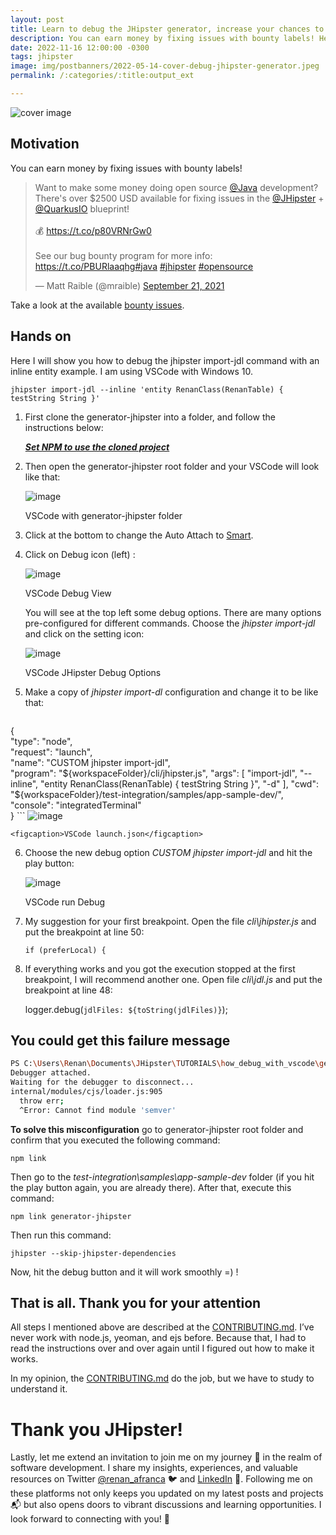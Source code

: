 ```yaml
---
layout: post
title: Learn to debug the JHipster generator, increase your chances to fix bounty issues
description: You can earn money by fixing issues with bounty labels! Here I will show you how to debug the jhipster import-jdl command with an inline entity example. I am using VSCode with Windows 10.
date: 2022-11-16 12:00:00 -0300
tags: jhipster
image: img/postbanners/2022-05-14-cover-debug-jhipster-generator.jpeg
permalink: /:categories/:title:output_ext

---
```


![cover image](https://renanfranca.github.io/img/postbanners/2022-05-14-cover-debug-jhipster-generator.jpeg)

## Motivation

You can earn money by fixing issues with bounty labels!

<blockquote class="twitter-tweet"><p lang="en" dir="ltr">Want to make some money doing open source <a href="https://twitter.com/java?ref_src=twsrc%5Etfw">@Java</a> development? There&#39;s over $2500 USD available for fixing issues in the <a href="https://twitter.com/jhipster?ref_src=twsrc%5Etfw">@JHipster</a> + <a href="https://twitter.com/QuarkusIO?ref_src=twsrc%5Etfw">@QuarkusIO</a> blueprint!<br><br>💰 <a href="https://t.co/p80VRNrGw0">https://t.co/p80VRNrGw0</a><br><br>See our bug bounty program for more info: <a href="https://t.co/PBURlaaqhg">https://t.co/PBURlaaqhg</a><a href="https://twitter.com/hashtag/java?src=hash&amp;ref_src=twsrc%5Etfw">#java</a> <a href="https://twitter.com/hashtag/jhipster?src=hash&amp;ref_src=twsrc%5Etfw">#jhipster</a> <a href="https://twitter.com/hashtag/opensource?src=hash&amp;ref_src=twsrc%5Etfw">#opensource</a></p>&mdash; Matt Raible (@mraible) <a href="https://twitter.com/mraible/status/1440286692049522690?ref_src=twsrc%5Etfw">September 21, 2021</a></blockquote> <script async src="https://platform.twitter.com/widgets.js" charset="utf-8"></script>

Take a look at the available [bounty issues](https://github.com/jhipster/generator-jhipster/issues?q=is%3Aissue+is%3Aopen+label%3A%22%24%24+bug-bounty+%24%24%22).

## Hands on

Here I will show you how to debug the jhipster import-jdl command with an inline entity example. I am using VSCode with Windows 10.

``` shell
jhipster import-jdl --inline 'entity RenanClass(RenanTable) { testString String }'
```

1. First clone the generator-jhipster into a folder, and follow the instructions below:

	[**_Set NPM to use the cloned project_**](https://github.com/jhipster/generator-jhipster/blob/master/CONTRIBUTING.md#set-npm-to-use-the-cloned-project)

2. Then open the generator-jhipster root folder and your VSCode will look like that:

	![image](https://renanfranca.github.io/img/debug-jhipster-generator/vscode-generator-folder.png)

	<figcaption>VSCode with generator-jhipster folder</figcaption>

3. Click at the bottom to change the Auto Attach to [Smart](https://code.visualstudio.com/docs/nodejs/nodejs-debugging#_auto-attach).

4. Click on Debug icon (left) :

	![image](https://renanfranca.github.io/img/debug-jhipster-generator/vscode-debug-view.png)

	<figcaption>VSCode Debug View</figcaption>

	You will see at the top left some debug options. There are many options pre-configured for different commands. Choose the _jhipster import-jdl_ and click on the setting icon:

	![image](https://renanfranca.github.io/img/debug-jhipster-generator/vscode-debug-options.png)

	<figcaption>VSCode JHipster Debug Options</figcaption>

5. Make a copy of _jhipster import-dl_ configuration and change it to be like that:

	```json
{  
            "type": "node",  
            "request": "launch",  
            "name": "CUSTOM jhipster import-jdl",  
            "program": "${workspaceFolder}/cli/jhipster.js",  
            "args": [  
                "import-jdl",  
                "--inline",  
                "entity RenanClass(RenanTable) { testString String }",  
                "-d"  
            ],  
            "cwd": "${workspaceFolder}/test-integration/samples/app-sample-dev/",  
            "console": "integratedTerminal"  
        }
	```
	![image](https://renanfranca.github.io/img/debug-jhipster-generator/vscode-launch-json.png)

	<figcaption>VSCode launch.json</figcaption>

6. Choose the new debug option _CUSTOM jhipster import-jdl_ and hit the play button:

	![image](https://renanfranca.github.io/img/debug-jhipster-generator/vscode-run-debug.png)

	<figcaption>VSCode run Debug</figcaption>

7. My suggestion for your first breakpoint. Open the file _cli\jhipster.js_ and put the breakpoint at line 50:

	`if (preferLocal) {`

8. If everything works and you got the execution stopped at the first breakpoint, I will recommend another one. Open file _cli\jdl.js_ and put the breakpoint at line 48:

	logger.debug(`jdlFiles: ${toString(jdlFiles)}`);

## You could get this failure message

```bash
PS C:\Users\Renan\Documents\JHipster\TUTORIALS\how_debug_with_vscode\generator-jhipster\test-integration\samples\app-sample-dev>  ${env:NODE_OPTIONS}='--require "c:/Users/Renan/AppData/Local/Programs/Microsoft VS Code Insiders/resources/app/extensions/ms-vscode.js-debug/src/bootloader.bundle.js" --inspect-publish-uid=http'; ${env:VSCODE_INSPECTOR_OPTIONS}='{"inspectorIpc":"\\\\.\\pipe\\node-cdp.10508-2.sock","deferredMode":false,"waitForDebugger":"","execPath":"C:\\Program Files\\nodejs\\node.exe","onlyEntrypoint":false,"autoAttachMode":"always","fileCallback":"C:\\Users\\Renan\\AppData\\Local\\Temp\\node-debug-callback-f76952482a888dfe"}'; & 'C:\Program Files\nodejs\node.exe' '.\..\..\..\cli\jhipster.js' 'import-jdl' '--inline' 'entity RenanClass(RenanTable) { testString String }' '-d'  
Debugger attached.  
Waiting for the debugger to disconnect...  
internal/modules/cjs/loader.js:905  
  throw err;  
  ^Error: Cannot find module 'semver'
```

**To solve this misconfiguration** go to generator-jhipster root folder and confirm that you executed the following command:

`npm link`

Then go to the _test-integration\samples\app-sample-dev_ folder (if you hit the play button again, you are already there). After that, execute this command:

`npm link generator-jhipster`

Then run this command:

`jhipster --skip-jhipster-dependencies`

Now, hit the debug button and it will work smoothly =) !

## That is all. Thank you for your attention

All steps I mentioned above are described at the [CONTRIBUTING.md](https://github.com/jhipster/generator-jhipster/blob/master/CONTRIBUTING.md#use-a-debugger). I’ve never work with node.js, yeoman, and ejs before. Because that, I had to read the instructions over and over again until I figured out how to make it works.

In my opinion, the [CONTRIBUTING.md](https://github.com/jhipster/generator-jhipster/blob/master/CONTRIBUTING.md#use-a-debugger) do the job, but we have to study to understand it.

# Thank you JHipster!

Lastly, let me extend an invitation to join me on my journey 🚀 in the realm of software development. I share my insights, experiences, and valuable resources on Twitter [@renan_afranca](https://www.twitter.com/renan_afranca) 🐦 and [LinkedIn](https://www.linkedin.com/in/renan-af) 📎. Following me on these platforms not only keeps you updated on my latest posts and projects 📬 but also opens doors to vibrant discussions and learning opportunities. I look forward to connecting with you! 💼
